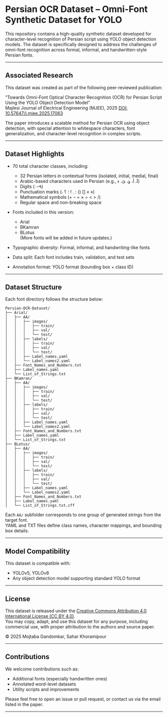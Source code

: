 # Persian OCR Dataset – Omni-Font Synthetic Dataset for YOLO
This repository contains a high-quality synthetic dataset developed for character-level recognition of Persian script using YOLO object detection models. The dataset is specifically designed to address the challenges of omni-font recognition across formal, informal, and handwritten-style Persian fonts.

---

##  Associated Research

This dataset was created as part of the following peer-reviewed publication:

“Towards Omni-Font Optical Character Recognition (OCR) for Persian Script Using the YOLO Object Detection Model”  
Majlesi Journal of Electrical Engineering (MJEE), 2025 
[DOI: 10.57647/j.mjee.2025.17063](https://doi.org/10.57647/j.mjee.2025.17063)

The paper introduces a scalable method for Persian OCR using object detection, with special attention to whitespace characters, font generalization, and character-level recognition in complex scripts.

---

## Dataset Highlights

- 70 total character classes, including:
  - 32 Persian letters in contextual forms (isolated, initial, medial, final)
  - Arabic-based characters used in Persian (e.g., آ، أ، ؤ، ئ، ء)
  - Digits (۰–۹)
  - Punctuation marks (، ؛ ؟ ! . : () [] « »)
  - Mathematical symbols (+ – = × ÷ < > /)
  - Regular space and non-breaking space

- Fonts included in this version:
  - Arial
  - BKamran
  - BLotus  
  (More fonts will be added in future updates.)

- Typographic diversity: Formal, informal, and handwriting-like fonts  
- Data split: Each font includes train, validation, and test sets  
- Annotation format: YOLO format (bounding box + class ID)  

---

##  Dataset Structure

Each font directory follows the structure below:

```
Persian-OCR-Dataset/
├── Arial/
│   ├── AA/
│   │   ├── images/
│   │   │   ├── train/
│   │   │   ├── val/
│   │   │   └── test/
│   │   ├── labels/
│   │   │   ├── train/
│   │   │   ├── val/
│   │   │   └── test/
│   │   ├── Label_names.yaml
│   │   └── Label_names2.yaml
│   ├── Font_Names_and_Numbers.txt
│   ├── Label_names.yaml
│   └── List_of_Strings.txt
├── BKamran/
│   ├── AA/
│   │   ├── images/
│   │   │   ├── train/
│   │   │   ├── val/
│   │   │   └── test/
│   │   ├── labels/
│   │   │   ├── train/
│   │   │   ├── val/
│   │   │   └── test/
│   │   ├── Label_names.yaml
│   │   └── Label_names2.yaml
│   ├── Font_Names_and_Numbers.txt
│   ├── Label_names.yaml
│   └── List_of_Strings.txt
├── BLotus/
│   ├── AA/
│   │   ├── images/
│   │   │   ├── train/
│   │   │   ├── val/
│   │   │   └── test/
│   │   ├── labels/
│   │   │   ├── train/
│   │   │   ├── val/
│   │   │   └── test/
│   │   ├── Label_names.yaml
│   │   └── Label_names2.yaml
│   ├── Font_Names_and_Numbers.txt
│   ├── Label_names.yaml
│   └── List_of_Strings.txt.cff
```

Each `AA/` subfolder corresponds to one group of generated strings from the target font.  
YAML and TXT files define class names, character mappings, and bounding box details.  

---

##  Model Compatibility

This dataset is compatible with:
- YOLOv5, YOLOv8
- Any object detection model supporting standard YOLO format

---

##  License

This dataset is released under the [Creative Commons Attribution 4.0 International License (CC BY 4.0)](https://creativecommons.org/licenses/by/4.0/).  
You may copy, adapt, and use this dataset for any purpose, including commercial use, with proper attribution to the authors and source paper.

© 2025 Mojtaba Gandomkar, Sahar Khoramipour

---

##  Contributions

We welcome contributions such as:
- Additional fonts (especially handwritten ones)
- Annotated word-level datasets
- Utility scripts and improvements

Please feel free to open an issue or pull request, or contact us via the email listed in the paper.

---
